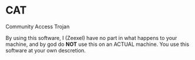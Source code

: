 # CAT
Community Access Trojan

By using this software, I (Zeexel) have no part in what happens to your machine, and by god do **NOT** use this on an ACTUAL machine. 
You use this software at your own descretion. 
